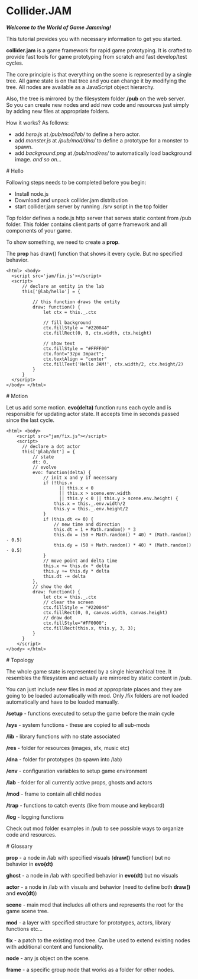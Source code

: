 
# Collider.JAM

***Welcome to the World of Game Jamming!***

This tutorial provides you with necessary information to get you started.

**collider.jam** is a game framework for rapid game prototyping. It is crafted
to provide fast tools for game prototyping from scratch and fast develop/test
cycles.

The core principle is that everything on the scene is represented by a single tree.
All game state is on that tree and you can change it by modifying the tree.
All nodes are available as a JavaScript object hierarchy.

Also, the tree is mirrored by the filesystem folder **/pub** on the web server.
So you can create new nodes and add new code and resources just simply by adding new files at appropriate folders.

How it works? As follows:

* add _hero.js_ at _/pub/mod/lab/_ to define a hero actor.
* add _monster.js_ at _/pub/mod/dna/_ to define a prototype for a monster to spawn.
* add _background.png_ at _/pub/mod/res/_ to automatically load background image.
_and so on..._


<div style="page-break-after: always;"></div>
# Hello

Following steps needs to be completed before you begin:

* Install node.js
* Download and unpack collider.jam distribution
* start collider.jam server by running ./srv script in the top folder

Top folder defines a node.js http server that serves static content from
/pub folder. This folder contains client parts of game framework
and all components of your game.

To show something, we need to create a **prop**.

The **prop** has draw() function that shows it every cycle.
But no specified behavior.

```
<html> <body>
  <script src='jam/fix.js'></script>
  <script>
      // declare an entity in the lab
      this['@lab/hello'] = {

          // this function draws the entity
          draw: function() {
              let ctx = this._.ctx

              // fill background
              ctx.fillStyle = "#220044"
              ctx.fillRect(0, 0, ctx.width, ctx.height)

              // show text
              ctx.fillStyle = "#FFFF00"
              ctx.font="32px Impact";
              ctx.textAlign = "center"
              ctx.fillText('Hello JAM!', ctx.width/2, ctx.height/2)
          }
      }
  </script>
</body> </html>
```

<div style="page-break-after: always;"></div>
# Motion

Let us add some motion.
**evo(delta)** function runs each cycle and is responsible for updating actor state.
It accepts time in seconds passed since the last cycle.
```
<html> <body>
    <script src="jam/fix.js"></script>
    <script>
      // declare a dot actor
      this['@lab/dot'] = {
          // state
          dt: 0,
          // evolve
          evo: function(delta) {
              // init x and y if necessary
              if (!this.x
                    || this.x < 0
                    || this.x > scene.env.width
                    || this.y < 0 || this.y > scene.env.height) {
                  this.x = this._.env.width/2
                  this.y = this._.env.height/2
              }
              if (this.dt <= 0) {
                  // new time and direction
                  this.dt = 1 + Math.random() * 3
                  this.dx = (50 + Math.random() * 40) * (Math.random() - 0.5)
                  this.dy = (50 + Math.random() * 40) * (Math.random() - 0.5)
              }
              // move point and delta time
              this.x += this.dx * delta
              this.y += this.dy * delta
              this.dt -= delta
          },
          // show the dot
          draw: function() {
              let ctx = this._.ctx
              // clear the screen
              ctx.fillStyle = "#220044"
              ctx.fillRect(0, 0, canvas.width, canvas.height)
              // draw dot
              ctx.fillStyle="#FF0000";
              ctx.fillRect(this.x, this.y, 3, 3);
          }
      }
    </script>
</body> </html>
```

<div style="page-break-after: always;"></div>
# Topology

The whole game state is represented by a single hierarchical tree.
It resembles the filesystem and actually are mirrored by static content in /pub.

You can just include new files in mod at appropriate places
and they are going to be loaded automatically with mod.
Only /fix folders are not loaded automatically and have to be loaded manually.

**/setup** - functions executed to setup the game before the main cycle

**/sys** - system functions - these are copied to all sub-mods

**/lib** - library functions with no state associated

**/res** - folder for resources (images, sfx, music etc)

**/dna** - folder for prototypes (to spawn into /lab)

**/env** - configuration variables to setup game environment

**/lab** - folder for all currently active props, ghosts and actors

**/mod** - frame to contain all child nodes

**/trap** - functions to catch events (like from mouse and keyboard)

**/log** - logging functions


Check out mod folder examples in /pub to see possible ways to organize code and resources.


<div style="page-break-after: always;"></div>
# Glossary

**prop** - a node in /lab with specified visuals (**draw()** function) but no behavior in **evo(dt)**

**ghost** - a node in /lab with specified behavior in **evo(dt)** but no visuals

**actor** - a node in /lab with visuals and behavior (need to define both **draw()** and **evo(dt)**)

**scene** - main mod that includes all others and represents the root for the game scene tree.

**mod** - a layer with specified structure for prototypes, actors, library functions etc...

**fix** - a patch to the existing mod tree. Can be used to extend existing nodes with additional content and funcionality.

**node** - any js object on the scene.

**frame** - a specific group node that works as a folder for other nodes.
